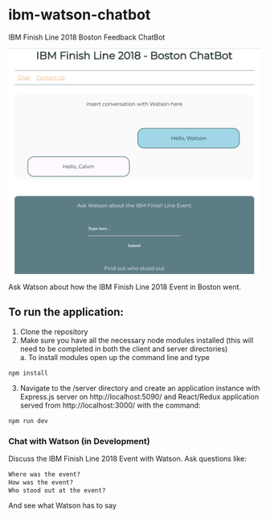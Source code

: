 # ibm-watson-chatbot
IBM Finish Line 2018 Boston Feedback ChatBot 

![demoIntro](./images/demoIntro.png)

Ask Watson about how the IBM Finish Line 2018 Event in Boston went.

## To run the application: 
  1. Clone the repository
  2. Make sure you have all the necessary node modules installed (this will need to be completed in both the client and server      directories)  
   a. To install modules open up the command line and type 
  
    npm install
    
  3. Navigate to the /server directory and create an application instance with Express.js server on http://localhost:5090/ and      React/Redux application served from        http://localhost:3000/ with the command:
    
    npm run dev
      
  ### Chat with Watson (in Development)
  Discuss the IBM Finish Line 2018 Event with Watson. Ask questions like:
    
    Where was the event?
    How was the event?
    Who stood out at the event?
 
  And see what Watson has to say   
  
